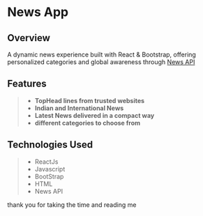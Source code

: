 # News App

## Overview

A dynamic news experience built with React & Bootstrap, offering personalized categories and global awareness through [News API](https://newsapi.org/)

## Features

> - **TopHead lines from trusted websites**
> - **Indian and International News**
> - **Latest News delivered in a compact way**
> - **different categories to choose from**

## Technologies Used

> - ReactJs
> - Javascript
> - BootStrap
> - HTML
> - News API

thank you for taking the time and reading me 
